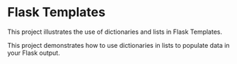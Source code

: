 # Flask Templates

This project illustrates the use of dictionaries and lists in Flask Templates.

This project demonstrates how to use dictionaries in lists to populate data in 
your Flask output.
